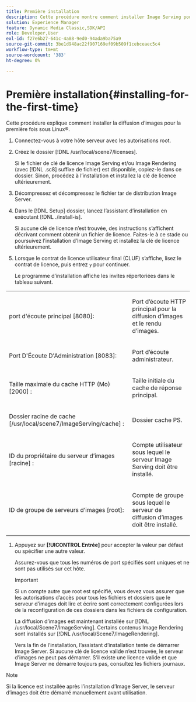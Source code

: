 ```yaml
---
title: Première installation
description: Cette procédure montre comment installer Image Serving pour la première fois sous Linux®.
solution: Experience Manager
feature: Dynamic Media Classic,SDK/API
role: Developer,User
exl-id: f27e6b27-641c-4a88-9ed0-94ada9ba75a9
source-git-commit: 3be1d948ac22f907169ef09b509f1cebceaec5c4
workflow-type: tm+mt
source-wordcount: '383'
ht-degree: 0%

---
```


# Première installation{#installing-for-the-first-time}

Cette procédure explique comment installer la diffusion d’images pour la première fois sous Linux®.

1. Connectez-vous à votre hôte serveur avec les autorisations root.
1. Créez le dossier [!DNL /usr/local/scene7/licenses].

   Si le fichier de clé de licence Image Serving et/ou Image Rendering (avec [!DNL .sc8] suffixe de fichier) est disponible, copiez-le dans ce dossier. Sinon, procédez à l’installation et installez la clé de licence ultérieurement.
1. Décompressez et décompressez le fichier tar de distribution Image Server.
1. Dans le [!DNL Setup] dossier, lancez l’assistant d’installation en exécutant [!DNL ./install-is].

   Si aucune clé de licence n’est trouvée, des instructions s’affichent décrivant comment obtenir un fichier de licence. Faites-le à ce stade ou poursuivez l’installation d’Image Serving et installez la clé de licence ultérieurement.
1. Lorsque le contrat de licence utilisateur final (CLUF) s’affiche, lisez le contrat de licence, puis entrez `y` pour continuer.

   Le programme d’installation affiche les invites répertoriées dans le tableau suivant.

<table id="table_0E7B673CAD8E4C5EB72F8283A0DDEFC8"> 
 <tbody> 
  <tr> 
   <td colname="col1"> <p><span class="codeph"> port d'écoute principal [8080]:</span> </p> </td>
   <td colname="col2"> <p>Port d’écoute HTTP principal pour la diffusion d’images et le rendu d’images. </p> </td>
  </tr> 
  <tr> 
   <td colname="col1"> <p>Port D'Écoute D'Administration <span class="codeph"> [8083]:</span> </p> </td> 
   <td colname="col2"> <p>Port d’écoute administrateur. </p> </td>
  </tr> 
  <tr> 
   <td colname="col1"> <p><span class="codeph"> Taille maximale du cache HTTP (Mo) [2000] :</span> </p> </td> 
   <td colname="col2"> <p>Taille initiale du cache de réponse principal. </p> </td>
  </tr>
  <tr> 
   <td colname="col1"> <p><span class="codeph"> Dossier racine de cache [/usr/local/scene7/ImageServing/cache] :</span> </p> </td> 
   <td colname="col2"> <p>Dossier cache PS. </p> </td> 
  </tr> 
  <tr> 
   <td colname="col1"> <p><span class="codeph"> ID du propriétaire du serveur d’images [racine] :</span> </p> </td>
   <td colname="col2"> <p>Compte utilisateur sous lequel le serveur Image Serving doit être installé. </p> </td>
  </tr>
  <tr> 
   <td colname="col1"> <p>ID de groupe de serveurs d’images <span class="codeph"> [root]:</span> </p> </td>
   <td colname="col2"> <p>Compte de groupe sous lequel le serveur de diffusion d’images doit être installé. </p> </td>
  </tr>
 </tbody>
</table>

1. Appuyez sur **[!UICONTROL Entrée]** pour accepter la valeur par défaut ou spécifier une autre valeur.

   Assurez-vous que tous les numéros de port spécifiés sont uniques et ne sont pas utilisés sur cet hôte.

   >[!IMPORTANT]
   >
   >Si un compte autre que root est spécifié, vous devez vous assurer que les autorisations d’accès pour tous les fichiers et dossiers que le serveur d’images doit lire et écrire sont correctement configurées lors de la reconfiguration de ces dossiers dans les fichiers de configuration.
   >
   >La diffusion d’images est maintenant installée sur [!DNL /usr/local/Scene7/ImageServing]. Certains contenus Image Rendering sont installés sur [!DNL /usr/local/Scene7/ImageRendering].
   >
   >Vers la fin de l’installation, l’assistant d’installation tente de démarrer Image Server. Si aucune clé de licence valide n’est trouvée, le serveur d’images ne peut pas démarrer. S’il existe une licence valide et que Image Server ne démarre toujours pas, consultez les fichiers journaux.

>[!NOTE]
>
>Si la licence est installée après l’installation d’Image Server, le serveur d’images doit être démarré manuellement avant utilisation.
